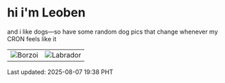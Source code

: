 # hi i'm Leoben

and i like dogs—so have some random dog pics that change whenever my CRON feels like it

|  |  |
|--------|----------|
| ![Borzoi](https://random-dog-vercel.vercel.app/api/random-borzoi?v=1754566710) | ![Labrador](https://random-dog-vercel.vercel.app/api/random-labrador?v=1754566710) |

Last updated: 2025-08-07 19:38 PHT
